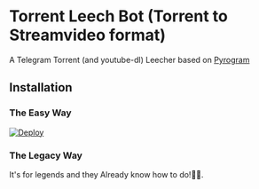 # Torrent Leech Bot (Torrent to Streamvideo format)

A Telegram Torrent (and youtube-dl) Leecher based on [Pyrogram](https://github.com/pyrogram/pyrogram)

## Installation

### The Easy Way

[![Deploy](https://www.herokucdn.com/deploy/button.svg)](https://heroku.com/deploy?template=https://github.com/prgofficial/LeechToStream)

### The Legacy Way

It's for legends and they Already know how to do!🤣🤣.

